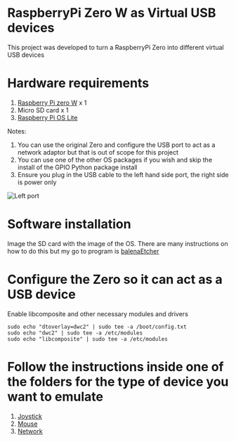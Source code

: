 # RaspberryPi Zero W as Virtual USB devices

This project was developed to turn a RaspberryPi Zero into different virtual USB devices

# Hardware requirements

1. [Raspberry Pi zero W](https://www.raspberrypi.org/products/raspberry-pi-zero-w/) x 1
1. Micro SD card x 1
1. [Raspberry Pi OS Lite](https://www.raspberrypi.org/software/operating-systems/#raspberry-pi-os-32-bit)


Notes:
1. You can use the original Zero and configure the USB port to act as a network adaptor but that is out of scope for this project
1. You can use one of the other OS packages if you wish and skip the install of the GPIO Python package install
1. Ensure you plug in the USB cable to the left hand side port, the right side is power only

![Left port](Raspberry-Pi-Zero-Overhead.jpg)

# Software installation

Image the SD card with the image of the OS. There are many instructions on how to do this but my go to program is [balenaEtcher](https://www.balena.io/etcher/)

# Configure the Zero so it can act as a USB device

Enable libcomposite and other necessary modules and drivers
   ```
   sudo echo "dtoverlay=dwc2" | sudo tee -a /boot/config.txt
   sudo echo "dwc2" | sudo tee -a /etc/modules
   sudo echo "libcomposite" | sudo tee -a /etc/modules
   ```

# Follow the instructions inside one of the folders for the type of device you want to emulate
1. [Joystick](joystick)
1. [Mouse](mouse)
1. [Network](network)
